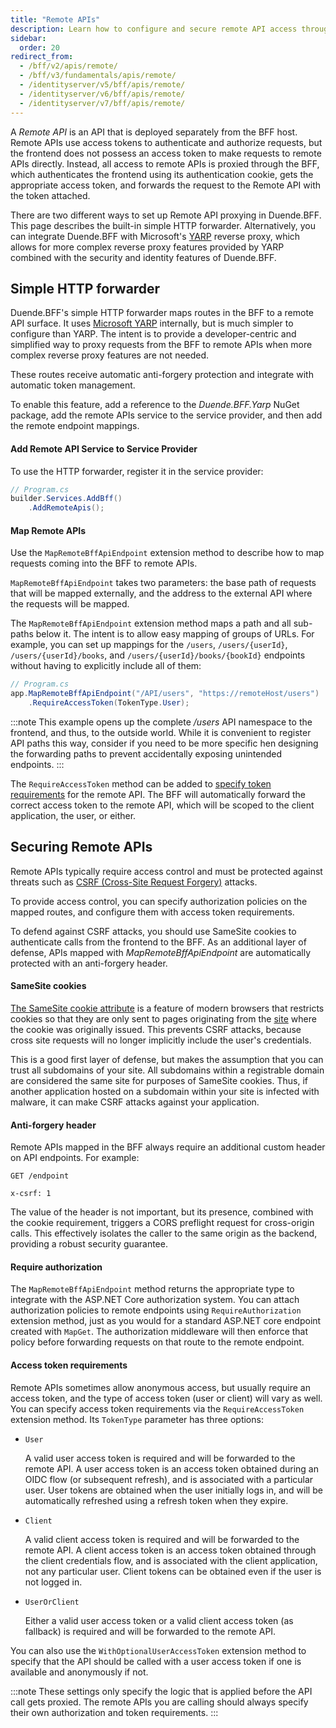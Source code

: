 ```yaml
---
title: "Remote APIs"
description: Learn how to configure and secure remote API access through BFF using HTTP forwarding and token management.
sidebar:
  order: 20
redirect_from:
  - /bff/v2/apis/remote/
  - /bff/v3/fundamentals/apis/remote/
  - /identityserver/v5/bff/apis/remote/
  - /identityserver/v6/bff/apis/remote/
  - /identityserver/v7/bff/apis/remote/
---
```


A _Remote API_ is an API that is deployed separately from the BFF host. Remote APIs use access tokens to authenticate and authorize requests, but the frontend does not possess an access token to make requests to remote APIs directly. Instead, all access to remote APIs is proxied through the BFF, which authenticates the frontend using its authentication cookie, gets the appropriate access token, and forwards the request to the Remote API with the token attached.

There are two different ways to set up Remote API proxying in Duende.BFF. This page describes the built-in simple HTTP forwarder. Alternatively, you can integrate Duende.BFF with Microsoft's [YARP](/bff/fundamentals/apis/yarp) reverse proxy, which allows for more complex reverse proxy features provided by YARP combined with the security and identity features of Duende.BFF.

## Simple HTTP forwarder

Duende.BFF's simple HTTP forwarder maps routes in the BFF to a remote API surface. It uses [Microsoft YARP](https://github.com/microsoft/reverse-proxy) internally, but is much simpler to configure than YARP. The intent is to provide a developer-centric and simplified way to proxy requests from the BFF to remote APIs when more complex reverse proxy features are not needed.

These routes receive automatic anti-forgery protection and integrate with automatic token management.

To enable this feature, add a reference to the *Duende.BFF.Yarp* NuGet package, add the remote APIs service to the service provider, and then add the remote endpoint mappings.

#### Add Remote API Service to Service Provider

To use the HTTP forwarder, register it in the service provider:

```csharp {3}
// Program.cs
builder.Services.AddBff()
    .AddRemoteApis();
```

#### Map Remote APIs

Use the `MapRemoteBffApiEndpoint` extension method to describe how to map requests coming into the BFF to remote APIs.

`MapRemoteBffApiEndpoint` takes two parameters: the base path of requests that will be mapped externally, and the address to the external API where the requests will be mapped.

The `MapRemoteBffApiEndpoint` extension method maps a path and all sub-paths below it. The intent is to allow easy mapping of groups of URLs. For example, you can set up mappings for the `/users`, `/users/{userId}`, `/users/{userId}/books`, and `/users/{userId}/books/{bookId}` endpoints without having to explicitly include all of them:

```csharp
// Program.cs
app.MapRemoteBffApiEndpoint("/API/users", "https://remoteHost/users")
    .RequireAccessToken(TokenType.User);
```

:::note
This example opens up the complete */users* API namespace to the frontend, and thus, to the outside world. While it is convenient to register API paths this way, consider if you need to be more specific hen designing the forwarding paths to prevent accidentally exposing unintended endpoints.
:::

The `RequireAccessToken` method can be added to [specify token requirements](#access-token-requirements) for the remote API. The BFF will automatically forward the correct access token to the remote API, which will be scoped to the client application, the user, or either.

## Securing Remote APIs

Remote APIs typically require access control and must be protected against threats such as [CSRF (Cross-Site Request Forgery)](https://developer.mozilla.org/en-US/docs/Glossary/CSRF) attacks. 

To provide access control, you can specify authorization policies on the mapped routes, and configure them with access token requirements.

To defend against CSRF attacks, you should use SameSite cookies to authenticate calls from the frontend to the BFF. As an additional layer of defense, APIs mapped with *MapRemoteBffApiEndpoint* are automatically protected with an anti-forgery header. 

#### SameSite cookies

[The SameSite cookie attribute](https://developer.mozilla.org/en-US/docs/Web/HTTP/Headers/Set-Cookie#samesitesamesite-value) is a feature of modern browsers that restricts cookies so that they are only sent to pages originating from the [site](https://developer.mozilla.org/en-US/docs/Glossary/Site) where the cookie was originally issued. This prevents CSRF attacks, because cross site requests will no longer implicitly include the user's credentials.

This is a good first layer of defense, but makes the assumption that you can trust all subdomains of your site. All subdomains within a registrable domain are considered the same site for purposes of SameSite cookies. Thus, if another application hosted on a subdomain within your site is infected with malware, it can make CSRF attacks against your application.

#### Anti-forgery header

Remote APIs mapped in the BFF always require an additional custom header on API endpoints. For example:

```text
GET /endpoint

x-csrf: 1
```

The value of the header is not important, but its presence, combined with the cookie requirement, triggers a CORS preflight request for cross-origin calls. This effectively isolates the caller to the same origin as the backend, providing a robust security guarantee. 

#### Require authorization

The `MapRemoteBffApiEndpoint` method returns the appropriate type to integrate with the ASP.NET Core authorization system. You can attach authorization policies to remote endpoints using `RequireAuthorization` extension method, just as you would for a standard ASP.NET core endpoint created with `MapGet`. The authorization middleware will then enforce that policy before forwarding requests on that route to the remote endpoint.

#### Access token requirements

Remote APIs sometimes allow anonymous access, but usually require an access token, and the type of access token (user or client) will vary as well. You can specify access token requirements via the `RequireAccessToken` extension method. Its `TokenType` parameter has three options:

* `User`

    A valid user access token is required and will be forwarded to the remote API. A user access token is an access token obtained during an OIDC flow (or subsequent refresh), and is associated with a particular user. User tokens are obtained when the user initially logs in, and will be automatically refreshed using a refresh token when they expire.

* `Client`

    A valid client access token is required and will be forwarded to the remote API. A client access token is an access token obtained through the client credentials flow, and is associated with the client application, not any particular user. Client tokens can be obtained even if the user is not logged in.

* `UserOrClient`

    Either a valid user access token or a valid client access token (as fallback) is required and will be forwarded to the remote API.

You can also use the `WithOptionalUserAccessToken` extension method to specify that the API should be called with a user access token if one is available and anonymously if not.

:::note
These settings only specify the logic that is applied before the API call gets proxied. The remote APIs you are calling should always specify their own authorization and token requirements.
:::
